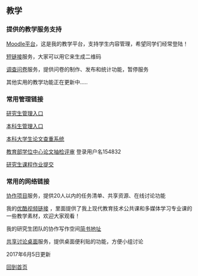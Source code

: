 ## 教学 ##

### 提供的教学服务支持 ###

[Moodle平台](http://b.4instructor.com/)，这是我的教学平台，支持学生内容管理，希望同学们经常登陆！


[短链接](http://s.4instructor.com/)服务，大家可以用它来生成二维码


[调查问卷](http://4instructor.com/limesurvey/)服务，提供问卷的制作、发布和统计功能，暂停服务 

其他实用的教学功能正在更新中.....

### 常用管理链接 ###

[研究生管理入口](http://218.199.196.248/yjs/)

[本科生管理入口](http://xssw.ccnu.edu.cn/zfca/login)

[本科大学生论文查重系统](http://ccnujwc.check.cnki.net/)

[教育部学位中心论文抽检评审](http://www.cdgdc.edu.cn/pgsh/index.action) 登录用户名154832

[研究生课程作业提交](http://demo.4instructor.com/hw/login.php)


### 常用的网络链接 ###

[协作项目](https://tower.im/teams/92ec9a0bc59040178c5ad41fdea0e7f5/)服务，提供20人以内的任务清单、共享资源、在线讨论功能

我的[优酷视频链接](http://i.youku.com/education "youku视频") ，里面提供了我上现代教育技术公共课和多媒体学习专业课的一些教学素材，欢迎大家观看！ 

我的研究生团队的协作写作空间[简书地址](http://www.jianshu.com/users/7d0d0c1d6710/ "jianshu地址")

[共享讨论桌面](http://zh-cn.padlet.com/whenhowlee/)服务，提供桌面便利贴的功能，方便小组讨论

2017年6月5日更新

[回到首页](http://4instructor.com/#!index.md)
